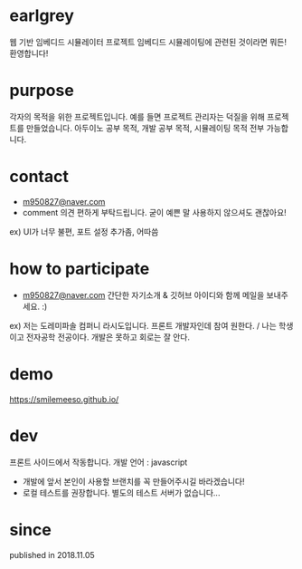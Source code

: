 # earlgrey
웹 기반 임베디드 시뮬레이터 프로젝트
임베디드 시뮬레이팅에 관련된 것이라면 뭐든! 환영합니다!

# purpose
각자의 목적을 위한 프로젝트입니다.
예를 들면 프로젝트 관리자는 덕질을 위해 프로젝트를 만들었습니다.
아두이노 공부 목적, 개발 공부 목적, 시뮬레이팅 목적 전부 가능합니다.

# contact
* m950827@naver.com
* comment
의견 편하게 부탁드립니다. 굳이 예쁜 말 사용하지 않으셔도 괜찮아요!

ex) UI가 너무 불편, 포트 설정 추가좀, 어따씀

# how to participate
* m950827@naver.com
간단한 자기소개 & 깃허브 아이디와 함께 메일을 보내주세요. :)

ex) 저는 도레미파솔 컴퍼니 라시도입니다. 프론트 개발자인데 참여 원한다. / 나는 학생이고 전자공학 전공이다. 개발은 못하고 회로는 잘 안다.

# demo
https://smilemeeso.github.io/

# dev
프론트 사이드에서 작동합니다.
개발 언어 : javascript

* 개발에 앞서 본인이 사용할 브랜치를 꼭 만들어주시길 바라겠습니다!
* 로컬 테스트를 권장합니다. 별도의 테스트 서버가 없습니다...

# since
published in 2018.11.05
